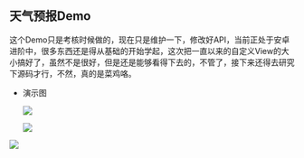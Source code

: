 ## 天气预报Demo

​	这个Demo只是考核时候做的，现在只是维护一下，修改好API，当前正处于安卓进阶中，很多东西还是得从基础的开始学起，这次把一直以来的自定义View的大小搞好了，虽然不是很好，但是还是能够看得下去的，不管了，接下来还得去研究下源码才行，不然，真的是菜鸡咯。



- 演示图

  ![](https://github.com/thatnight/Weather_md/raw/master/20171017001949.png)

  ![](https://github.com/thatnight/Weather_md/raw/master/20171017002012.png)

![](https://github.com/thatnight/Weather_md/raw/master/20171017002029.png)



